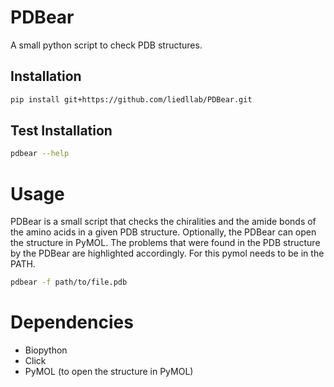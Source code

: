 # PDBear

A small python script to check PDB structures.

## Installation

```bash
pip install git+https://github.com/liedllab/PDBear.git
```

## Test Installation

```bash
pdbear --help
```

# Usage

PDBear is a small script that checks the chiralities and the amide bonds of the amino acids in a 
given PDB structure. Optionally, the PDBear can open the structure in PyMOL. The problems that were
found in the PDB structure by the PDBear are highlighted accordingly. For this pymol needs to be in
the PATH.

```bash
pdbear -f path/to/file.pdb
```

# Dependencies

- Biopython
- Click
- PyMOL (to open the structure in PyMOL)
